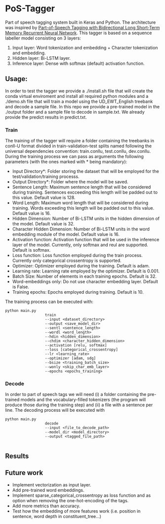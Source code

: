 # PoS-Tagger

Part of speech tagging system built in Keras and Python. The architecture was inspired by [Part-of-Speech Tagging with Bidirectional Long Short-Term Memory
Recurrent Neural Network](https://arxiv.org/pdf/1510.06168.pdf). This tagger is based on a sequence labeller model consisting on 3 layers:

1) Input layer: Word tokenization and embedding + Character tokenization and embedding.
2) Hidden layer: Bi-LSTM layer.
3) Inference layer: Dense with softmax (default) activation function.

## Usage:

In order to test the tagger we provide a ./install.sh file that will create the conda virtual enviroment and install all required python modules and a ./demo.sh file that will train a model using the UD_EWT_English treebank and decode a sample file. In this repo we provide a pre-trained model in the ./output folder and a sample file to decode in sample.txt. We already provide the predict results in predict.txt. 

### Train

The training of the tagger will require a folder containing the treebanks in conll-U format divided in train-validation-test splits named following the universal dependencies convention: train.conllu, test.conllu, dev.conllu. During the training process we can pass as arguments the following parameters (with the ones marked with * being mandatory):

- Input Directory*: Folder storing the dataset that will be employed for the test/validation/training processs.
- Output Directory*: Folder where the model will be saved.
- Sentence Length: Maximum sentence length that will be considered during training. Sentences excceeding this length will be padded out to this value. Default value is 128.
- Word Length: Maximum word length that will be considered during training. Words exceeding this length will be padded out to this value. Default value is 16.
- Hidden Dimension: Number of Bi-LSTM units in the hidden dimension of the model. Default value is 32.
- Character Hidden Dimension: Number of Bi-LSTM units in the word embedding module of the model. Default value is 16.
- Activation function: Activation function that will be used in the inference layer of the model. Currently, only softmax and reul are supported. Default is softmax.
- Loss function: Loss function employed during the train process. Currently only categorical crossentropy is supported. 
- Optimizer: Optimizer employed during the training. Default is adam.
- Learning rate: Learning rate employed by the optimizer. Default is 0.001.
- Batch Size: Number of elements in each training epochs. Default is 32.
- Word-embeddings only: Do not use character embedding layer. Default is False.
- Training epochs: Epochs employed during training. Default is 10.

The training process can be executed with:

````
python main.py 
                  train 
                  --input <dataset_directory> 
                  --output <save_model_dir> 
                  --sentl <sentence_length> 
                  --wordl <word_length> 
                  --hdin <hidden_dimension> 
                  --chdim <character_hidden_dimension> 
                  --activation [relu, softmax]
                  --loss [categorical_crossentropy]
                  --lr <learning_rate>
                  --optimizer [adam, sdg]
                  --bsize <training_batch_size>
                  --wonly <skip_char_emb_layer>
                  --epochs <epochs_training>
````

### Decode

In order to part of speech tags we will need (i) a folder containing the pre-trained models and the vocabulary-filled tokenizers (the program will produce those during the training step) and (ii) a file with a sentence per line. The decoding process will be executed with

````
python main.py
                  decode
                  --input <file_to_decode_path>
                  --model_dir <model_directory>
                  --output <tagged_file_path>
                  
````
## Results


## Future work

- Implement vectorization as input layer.
- Add pre-trained word embeddings.
- Implement sparse_categorical_crossentropy as loss function and as option when removing the one-hot-encoding of the tags.
- Add more metrics than accuracy.
- Test how the embedding of more features work (i.e. position in sentence, word depth in constituent_tree...)
